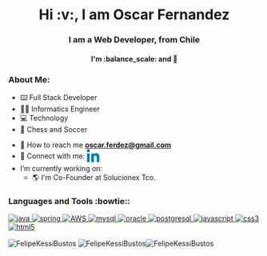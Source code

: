 


<h1 align="center">Hi :v:, I am Oscar Fernandez  </h1>
<h3 align="center">I am a Web Developer, from Chile </h3>
<h4 align="center">I'm :balance_scale: and 🏇 </h4>

### About Me:

- ⌨️ Full Stack Developer
- 👨‍🏫 Informatics Engineer
- 💻 Technology
- 🥋 Chess and Soccer

<!-- - I'm currently learning more about:
    - <img src="https://www.vectorlogo.zone/logos/springio/springio-icon.svg" alt="spring" width="15" height="15" margin-right="3px"/> Microservices with Spring Boot
    - <img src="https://www.vectorlogo.zone/logos/docker/docker-icon.svg" alt="spring" width="15" height="15" margin-right="3px"/> Docker / Kubernetes
    - <img src="https://www.vectorlogo.zone/logos/nodejs/nodejs-icon.svg" alt="spring" width="15" height="15" margin-right="3px"/> Node.js -->
- :speech_balloon: How to reach me **oscar.ferdez@gmail.com**
- :link: Connect with me: <a href="https://www.linkedin.com/in/oscar-fernandezs" target="_blank"><img align="center" src="https://raw.githubusercontent.com/Dhamary08/Email-Sign/master/linkedin-in.png" alt="Jaime%20Reyes" height="30" width="25"/></a>
- I’m currently working on:
    - :earth_americas: I'm Co-Founder at Solucionex Tco. 
 


<h3 align="left">Languages and Tools :bowtie::</h3>
    <p align="left"> <a href="#" target="_blank"> <img
                src="https://www.vectorlogo.zone/logos/java/java-icon.svg" alt="java"
                width="50" height="40" margin-right="3px"/> </a> <a href="https://spring.io/" target="_blank"> <img
                src="https://www.vectorlogo.zone/logos/springio/springio-icon.svg" alt="spring" width="40"
                height="40" margin-right="3px"/> </a> <!-- <a href="#" target="_blank"> <img
                src="https://www.vectorlogo.zone/logos/docker/docker-icon.svg" alt="Docker" width="40"
                height="40" margin-right="3px"/> </a><a href="#" target="_blank"> <img
                src="https://www.vectorlogo.zone/logos/nodejs/nodejs-icon.svg" alt="Node.js" width="40"
                height="40" margin-right="3px"/> </a><a href="#" target="_blank"> <img
                src="https://www.vectorlogo.zone/logos/reactjs/reactjs-icon.svg" alt="React" width="40"
                height="40" margin-right="3px"/> </a></a> --> <a href="#" target="_blank"> <img
                src="https://img.icons8.com/color/452/amazon-web-services.png" alt="AWS" width="40"
                height="40" margin-right="3px"/> </a> <!-- <a href="https://www.linux.org/" target="_blank"> <img
                src="https://www.vectorlogo.zone/logos/linux/linux-icon.svg" alt="linux"
                width="40" height="40" margin-right="3px"/> </a> --> </a> <a href="https://www.mysql.com/" target="_blank"> <img
                src="https://www.vectorlogo.zone/logos/mysql/mysql-icon.svg" alt="mysql"
                width="55" height="40" margin-right="3px"/> </a> </a> <a href="https://www.oracle.com/" target="_blank"> <img
                src="https://www.vectorlogo.zone/logos/oracle/oracle-ar21.svg" alt="oracle"
                width="40" height="40" margin-right="3px"/> </a> <a href="https://www.postgresql.org" target="_blank"> <img
                src="https://www.vectorlogo.zone/logos/postgresql/postgresql-icon.svg"
                alt="postgresql" width="50" height="40" margin-right="3px"/> </a> <!--<a href="https://www.python.org" target="_blank"> <img
                src="https://www.vectorlogo.zone/logos/python/python-icon.svg" alt="python"
                width="50" height="40" margin-right="3px"/> </a> <a href="https://getbootstrap.com" target="_blank"> <img
                src="https://www.vectorlogo.zone/logos/getbootstrap/getbootstrap-icon.svg" alt="bootstrap"
                width="40" height="40" margin-right="3px"/> </a> <a href="#" target="_blank"> <img
                src="https://www.vectorlogo.zone/logos/php/php-ar21.svg" alt="php"
                width="55" height="40" margin-right="3px"/> </a> --> <a href="#" target="_blank"> <img
                src="https://upload.vectorlogo.zone/logos/javascript/images/239ec8a4-163e-4792-83b6-3f6d96911757.svg" alt="javascript"
                width="40" height="40" margin-right="3px"/> </a> <!-- <a href="#" target="_blank"> <img
                src="https://www.vectorlogo.zone/logos/sass-lang/sass-lang-icon.svg" alt="sass"
                width="40" height="40" margin-right="3px"/> </a> --> <a href="https://www.w3schools.com/css/" target="_blank"> <img
                src="https://cdn1.iconfinder.com/data/icons/logotypes/32/badge-css-3-128.png" alt="css3"
                width="40" height="40" margin-right="3px"/> </a> <a href="https://www.w3.org/html/" target="_blank"> <img
                src="https://www.vectorlogo.zone/logos/w3_html5/w3_html5-icon.svg" alt="html5"
                width="40" height="40" margin-right="3px"/> </a> <a href="https://developer.mozilla.org/en-US/docs/Web/JavaScript"
            target="_blank"></a></p>
<p><img align="center" src="https://github-readme-stats.vercel.app/api/top-langs?username=cokardox&show_icons=true&locale=en&theme=tokyonight&langs_count=3" alt="FelipeKessiBustos" />&nbsp;<img align="center" src="https://github-readme-stats.vercel.app/api?username=cokardox&show_icons=true&locale=en&theme=tokyonight" alt="FelipeKessiBustos" /><img align="center" src="https://github-readme-streak-stats.herokuapp.com/?user=cokardox&theme=dark" alt="FelipeKessiBustos" /></p>


